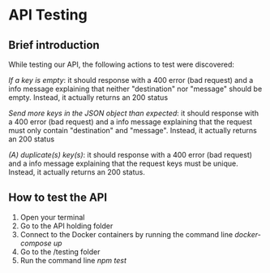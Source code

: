# API Testing

## Brief introduction

While testing our API, the following actions to test were discovered:

*If a key is empty*: it should response with a 400 error (bad request) and a info message explaining that neither "destination" nor "message" should be empty. Instead, it actually returns an 200 status

*Send more keys in the JSON object than expected*: it should response with a 400 error (bad request) and a info message explaining that the request must only contain "destination" and "message". Instead, it actually returns an 200 status

*(A) duplicate(s) key(s)*: it should response with a 400 error (bad request) and a info message explaining that the request keys must be unique. Instead, it actually returns an 200 status.


## How to test the API

1. Open your terminal
2. Go to the API holding folder
3. Connect to the Docker containers by running the command line *docker-compose up*
4. Go to the /testing folder
5. Run the command line *npm test*